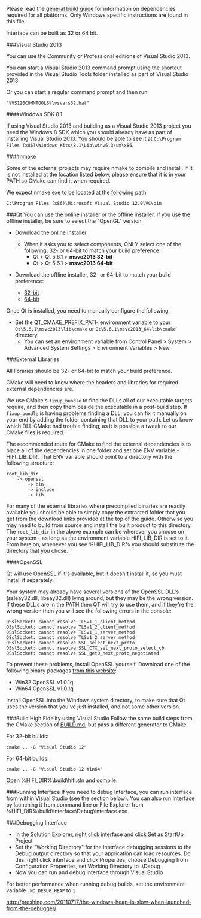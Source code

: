 Please read the [general build guide](BUILD.md) for information on dependencies required for all platforms. Only Windows specific instructions are found in this file.

Interface can be built as 32 or 64 bit.

###Visual Studio 2013

You can use the Community or Professional editions of Visual Studio 2013.

You can start a Visual Studio 2013 command prompt using the shortcut provided in the Visual Studio Tools folder installed as part of Visual Studio 2013.

Or you can start a regular command prompt and then run:

    "%VS120COMNTOOLS%\vsvars32.bat"

####Windows SDK 8.1

If using Visual Studio 2013 and building as a Visual Studio 2013 project you need the Windows 8 SDK which you should already have as part of installing Visual Studio 2013. You should be able to see it at `C:\Program Files (x86)\Windows Kits\8.1\Lib\winv6.3\um\x86`.

####nmake

Some of the external projects may require nmake to compile and install. If it is not installed at the location listed below, please ensure that it is in your PATH so CMake can find it when required.

We expect nmake.exe to be located at the following path.

    C:\Program Files (x86)\Microsoft Visual Studio 12.0\VC\bin

###Qt
You can use the online installer or the offline installer. If you use the offline installer, be sure to select the "OpenGL" version.

* [Download the online installer](http://www.qt.io/download-open-source/#section-2)
    * When it asks you to select components, ONLY select one of the following, 32- or 64-bit to match your build preference:
        * Qt > Qt 5.6.1 > **msvc2013 32-bit**
        * Qt > Qt 5.6.1 > **msvc2013 64-bit**

* Download the offline installer, 32- or 64-bit to match your build preference:
    * [32-bit](https://download.qt.io/official_releases/qt/5.6/5.6.1-1/qt-opensource-windows-x86-msvc2013-5.6.1-1.exe)
    * [64-bit](https://download.qt.io/official_releases/qt/5.6/5.6.1-1/qt-opensource-windows-x86-msvc2013_64-5.6.1-1.exe)

Once Qt is installed, you need to manually configure the following:
* Set the QT_CMAKE_PREFIX_PATH environment variable to your `Qt\5.6.1\msvc2013\lib\cmake` or `Qt\5.6.1\msvc2013_64\lib\cmake` directory.
  * You can set an environment variable from Control Panel > System > Advanced System Settings > Environment Variables > New

###External Libraries

All libraries should be 32- or 64-bit to match your build preference.

CMake will need to know where the headers and libraries for required external dependencies are.

We use CMake's `fixup_bundle` to find the DLLs all of our executable targets require, and then copy them beside the executable in a post-build step. If `fixup_bundle` is having problems finding a DLL, you can fix it manually on your end by adding the folder containing that DLL to your path. Let us know which DLL CMake had trouble finding, as it is possible a tweak to our CMake files is required.

The recommended route for CMake to find the external dependencies is to place all of the dependencies in one folder and set one ENV variable - HIFI_LIB_DIR. That ENV variable should point to a directory with the following structure:

    root_lib_dir
        -> openssl
            -> bin
            -> include
            -> lib

For many of the external libraries where precompiled binaries are readily available you should be able to simply copy the extracted folder that you get from the download links provided at the top of the guide. Otherwise you may need to build from source and install the built product to this directory. The `root_lib_dir` in the above example can be wherever you choose on your system - as long as the environment variable HIFI_LIB_DIR is set to it. From here on, whenever you see %HIFI_LIB_DIR% you should substitute the directory that you chose.

####OpenSSL

Qt will use OpenSSL if it's available, but it doesn't install it, so you must install it separately.

Your system may already have several versions of the OpenSSL DLL's (ssleay32.dll, libeay32.dll) lying around, but they may be the wrong version. If these DLL's are in the PATH then QT will try to use them, and if they're the wrong version then you will see the following errors in the console:

    QSslSocket: cannot resolve TLSv1_1_client_method
    QSslSocket: cannot resolve TLSv1_2_client_method
    QSslSocket: cannot resolve TLSv1_1_server_method
    QSslSocket: cannot resolve TLSv1_2_server_method
    QSslSocket: cannot resolve SSL_select_next_proto
    QSslSocket: cannot resolve SSL_CTX_set_next_proto_select_cb
    QSslSocket: cannot resolve SSL_get0_next_proto_negotiated

To prevent these problems, install OpenSSL yourself. Download one of the following binary packages [from this website](https://slproweb.com/products/Win32OpenSSL.html):
* Win32 OpenSSL v1.0.1q
* Win64 OpenSSL v1.0.1q

Install OpenSSL into the Windows system directory, to make sure that Qt uses the version that you've just installed, and not some other version.

###Build High Fidelity using Visual Studio
Follow the same build steps from the CMake section of [BUILD.md](BUILD.md), but pass a different generator to CMake.

For 32-bit builds:

    cmake .. -G "Visual Studio 12"

For 64-bit builds:

    cmake .. -G "Visual Studio 12 Win64"

Open %HIFI_DIR%\build\hifi.sln and compile.

###Running Interface
If you need to debug Interface, you can run interface from within Visual Studio (see the section below). You can also run Interface by launching it from command line or File Explorer from %HIFI_DIR%\build\interface\Debug\interface.exe

###Debugging Interface
* In the Solution Explorer, right click interface and click Set as StartUp Project
* Set the "Working Directory" for the Interface debugging sessions to the Debug output directory so that your application can load resources. Do this: right click interface and click Properties, choose Debugging from Configuration Properties, set Working Directory to .\Debug
* Now you can run and debug interface through Visual Studio

For better performance when running debug builds, set the environment variable ```_NO_DEBUG_HEAP``` to ```1```

http://preshing.com/20110717/the-windows-heap-is-slow-when-launched-from-the-debugger/
